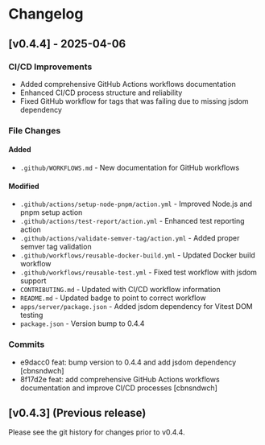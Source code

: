 # Changelog

## [v0.4.4] - 2025-04-06

### CI/CD Improvements
- Added comprehensive GitHub Actions workflows documentation
- Enhanced CI/CD process structure and reliability
- Fixed GitHub workflow for tags that was failing due to missing jsdom dependency

### File Changes

#### Added
- `.github/WORKFLOWS.md` - New documentation for GitHub workflows

#### Modified
- `.github/actions/setup-node-pnpm/action.yml` - Improved Node.js and pnpm setup action
- `.github/actions/test-report/action.yml` - Enhanced test reporting action
- `.github/actions/validate-semver-tag/action.yml` - Added proper semver tag validation
- `.github/workflows/reusable-docker-build.yml` - Updated Docker build workflow
- `.github/workflows/reusable-test.yml` - Fixed test workflow with jsdom support
- `CONTRIBUTING.md` - Updated with CI/CD workflow information
- `README.md` - Updated badge to point to correct workflow
- `apps/server/package.json` - Added jsdom dependency for Vitest DOM testing
- `package.json` - Version bump to 0.4.4

### Commits
- e9dacc0 feat: bump version to 0.4.4 and add jsdom dependency [cbnsndwch]
- 8f17d2e feat: add comprehensive GitHub Actions workflows documentation and improve CI/CD processes [cbnsndwch]

## [v0.4.3] (Previous release)

Please see the git history for changes prior to v0.4.4.
